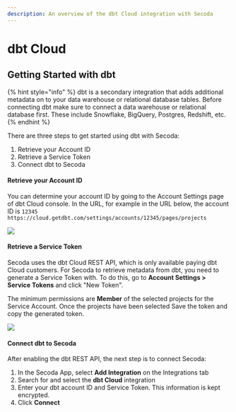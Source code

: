 ```yaml
---
description: An overview of the dbt Cloud integration with Secoda
---
```


# dbt Cloud

## **Getting Started with dbt** <a href="#h_3a4bfd6458" id="h_3a4bfd6458"></a>

{% hint style="info" %}
dbt is a secondary integration that adds additional metadata on to your data warehouse or relational database tables. Before connecting dbt make sure to connect a data warehouse or relational database first. These include Snowflake, BigQuery, Postgres, Redshift, etc.
{% endhint %}

There are three steps to get started using dbt with Secoda:

1. Retrieve your Account ID
2. Retrieve a Service Token
3. Connect dbt to Secoda

#### **Retrieve your Account ID** <a href="#h_89d08409d1" id="h_89d08409d1"></a>

You can determine your account ID by going to the Account Settings page of dbt Cloud console. In the URL, for example in the URL below, the account ID is `12345 https://cloud.getdbt.com/settings/accounts/12345/pages/projects`

![](https://raw.githubusercontent.com/secoda/gitbook/master/.gitbook/assets/image%20\(2\).png)

#### **Retrieve a Service Token** <a href="#h_a2cb9baed8" id="h_a2cb9baed8"></a>

Secoda uses the dbt Cloud REST API, which is only available paying dbt Cloud customers. For Secoda to retrieve metadata from dbt, you need to generate a Service Token with. To do this, go to **Account Settings > Service Tokens** and click "New Token".

The minimum permissions are **Member** of the selected projects for the Service Account. Once the projects have been selected Save the token and copy the generated token.

![](https://raw.githubusercontent.com/secoda/gitbook/master/.gitbook/assets/image%20\(4\).png)

#### **Connect dbt to Secoda** <a href="#h_d49e98be3a" id="h_d49e98be3a"></a>

After enabling the dbt REST API, the next step is to connect Secoda:

1. In the Secoda App, select **Add Integration** on the Integrations tab
2. Search for and select the **dbt Cloud** integration
3. Enter your dbt account ID and Service Token. This information is kept encrypted.
4. Click **Connect**
